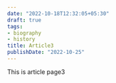 ```yaml
---
date: "2022-10-18T12:32:05+05:30"
draft: true
tags:
- biography
- history
title: Article3
publishDate: "2022-10-25"
---
```



This is article page3
